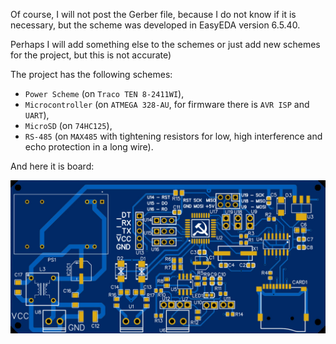 Of course, I will not post the Gerber file, because I do not know if it is necessary, but the scheme was developed in EasyEDA version 6.5.40. 

Perhaps I will add something else to the schemes or just add new schemes for the project, but this is not accurate)

The project has the following schemes:
- `Power Scheme` (on `Traco TEN 8-2411WI`),
- `Microcontroller` (on `ATMEGA 328-AU`, for firmware there is `AVR ISP` and `UART`), 
- `MicroSD` (on `74HC125`), 
- `RS-485` (on `MAX485` with tightening resistors for low, high interference and echo protection in a long wire).

And here it is board:

<img src="/resources/img/board.png"/>
